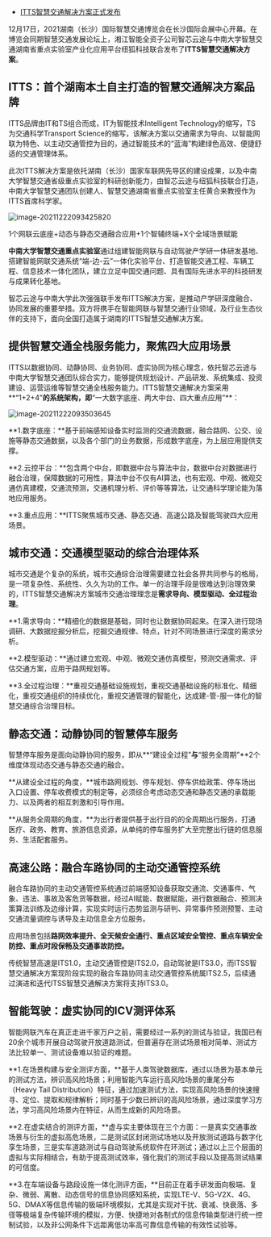 - [ITTS智慧交通解决方案正式发布](https://mp.weixin.qq.com/s/ZjL-h9Dr2weRnDkQEp1MDw)

12月17日，2021湖南（长沙）国际智慧交通博览会在长沙国际会展中心开幕。在博览会同期智慧交通发展论坛上，湘江智能全资子公司智芯云途与中南大学智慧交通湖南省重点实验室产业化应用平台纽狐科技联合发布了**ITTS智慧交通解决方案**。

## ITTS：首个湖南本土自主打造的智慧交通解决方案品牌

ITTS品牌由IT和TS组合而成，IT为智能技术Intelligent Technology的缩写，TS为交通科学Transport  Science的缩写，该解决方案以交通需求为导向、以智能网联为特色、以主动交通管控为目的，通过智能技术的“蓝海”构建绿色高效、便捷舒适的交通管理体系。

此次ITTS解决方案是依托湖南（长沙）国家车联网先导区的建设成果，以及中南大学智慧交通省级重点实验室的科研创新能力，由智芯云途与纽狐科技联合打造，中南大学智慧交通团队创建人、智慧交通湖南省重点实验室主任黄合来教授作为ITTS首席科学家。

![image-20211222093425820](https://gitee.com/er-huomeng/img/raw/master/image-20211222093425820.png)

1个网联云底座+动态与静态交通融合应用+1个智辅终端+X个全域场景赋能

**中南大学智慧交通重点实验室**通过组建智能网联与自动驾驶产学研一体研发基地、搭建智能网联交通系统“端-边-云”一体化实验平台、打造智能交通工程、车辆工程、信息技术一体化团队，建立立足中国交通问题、具有国际先进水平的科技研发与成果转化基地。

智芯云途与中南大学此次强强联手发布ITTS解决方案，是推动产学研深度融合、协同发展的重要举措。双方将携手在智能网联与智慧交通行业领域，及行业生态伙伴的支持下，面向全国打造属于湖南的ITTS智慧交通解决方案。

## 提供智慧交通全栈服务能力，聚焦四大应用场景

ITTS以数据协同、动静协同、业务协同、虚实协同为核心理念，依托智芯云途与中南大学智慧交通团队综合实力，能够提供规划设计、产品研发、系统集成、投资建设、运营运维等智慧交通全栈服务能力。ITTS智慧交通解决方案采用**“1+2+4”**的系统架构，即**“一大数字底座、两大中台、四大重点应用”**：

![image-20211222093503645](https://gitee.com/er-huomeng/img/raw/master/image-20211222093503645.png)

**1.数字底座：**基于前端感知设备实时监测的交通流数据，融合路网、公交、设施等静态交通数据，以及各个部门的业务数据，形成数字底座，为上层应用提供支撑。

**2.云控平台：**包含两个中台，即数据中台与算法中台，数据中台对数据进行融合治理，保障数据的可用性，算法中台不仅有AI算法，也有宏观、中观、微观交通仿真建模，交通流预测，交通机理分析、评价等等算法，让交通科学理论能为落地应用服务。

**3.重点应用：**ITTS聚焦城市交通、静态交通、高速公路及智能驾驶四大应用场景。

## 城市交通：交通模型驱动的综合治理体系

城市交通是个复杂的系统，城市交通综合治理需要建立社会各界共同参与的格局，是一项复杂性、系统性、久久为功的工作。单一的治理手段是很难达到治理效果的，ITTS智慧交通解决方案城市交通治理理念是**需求导向、模型驱动、全过程治理**。

**1.需求导向：**精细化的数据是基础，同时也让数据协同起来。在深入进行现场调研、大数据挖掘分析后，挖掘交通规律、特点，针对不同场景进行深度的需求分析。

**2.模型驱动：**通过建立宏观、中观、微观交通仿真模型，预测交通需求、评估交通方案，应用于路网规划等。

**3.全过程治理：**重视交通基础设施规划，重视交通基础设施的标准化、精细化，重视交通组织的持续优化，重视交通管理的智能化，达成建-管-服一体化的智慧交通综合治理目标。

## 静态交通：动静协同的智慧停车服务

智慧停车服务是面向动静协同的服务，即从**“建设全过程”**与**“服务全周期”**2个维度体现动态交通与静态交通的融合。

**从建设全过程的角度，**城市路网规划、停车规划、停车供给政策、停车场出入口设置、停车收费模式的制定等，必须综合考虑动态交通和静态交通的承载能力、以及两者的相互刺激和引导作用。

**从服务全周期的角度，**为出行者提供基于出行目的的全周期出行服务，打通医疗、政务、教育、旅游信息资源，从单纯的停车服务扩大至完整出行链的信息服务、生活配套服务。

## 高速公路：融合车路协同的主动交通管控系统

融合车路协同的主动交通管控系统通过前端感知设备获取交通流、交通事件、气象、违法、事故及客危货等数据，经过AI赋能、数据赋能，进行数据融合、预测决策算法训练及边缘计算，实现实时运行态势监测与研判、异常事件预测预警、主动交通流量调控与诱导及主动信息全方位服务。

应用场景包括**路网效率提升、全天候安全通行、重点区域安全管控、重点车辆安全防控、重点时段保畅及交通事故防控。**

传统智慧高速是ITS1.0，主动交通管控是ITS2.0，自动驾驶是ITS3.0，而ITSS智慧交通解决方案现阶段实现的融合车路协同主动交通管控系统属ITS2.5，后续通过演进和迭代ITSS智慧交通解决方案将支持ITS3.0。

## 智能驾驶：虚实协同的ICV测评体系

智能网联汽车在真正走进千家万户之前，需要经过一系列的测试与验证，我国已有20余个城市开展自动驾驶开放道路测试，但普遍存在测试场景相对简单、测试方法比较单一、测试设备难以验证的难题。

**1.在场景构建与安全测评方面，**基于人类驾驶数据库，通过以场景为基本单元的测试方法，辨识高风险场景；利用智能汽车运行高风险场景的重尾分布（Heavy Tail  Distribution）特征，通过加速测试方法，实现高风险场景的快速搜寻、定位、提取和规律解析；同时基于少数已辨识的高风险场景，通过深度学习方法，学习高风险场景内在特征，从而生成新的风险场景。

**2.在虚实结合的测评方面，**虚与实主要体现在三个方面：一是真实交通事故场景与衍生的虚拟高危场景，二是测试区封闭测试场地以及开放测试道路与数字化孪生场景，三是实车道路测试与自动驾驶系统软件在环测试；通过以上三个层面的虚拟与实际相结合，有助于提高测试效率，强化我们的测试手段以及提高测试结果的可信度。

**3.在车端设备与路段设施一体化测评方面，**目前正在着手研发面向极端、复杂、微弱、离散、动态信号的信息协同感知系统，实现LTE-V、5G-V2X、4G、5G、DMAX等信息传输的极端环境模拟，尤其是实现对干扰、衰减、快衰落、多径等极端复杂传输环境的模拟，方便、快捷地对各制式的信息传输类型进行统一控制试验，以及非公网条件下远距离低功率高可靠信息传输的有效性试验等。
